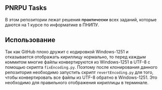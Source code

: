 ## PNRPU Tasks
В этом репозитории лежат решения ~~практически~~ всех заданий, которые даются на 1 курсе по информатике в ПНИПУ.

## Использование
Так как GitHub плохо дружит с кодировкой Windows-1251 и отказывается отображать кириллицу нормально, то перед каждым коммитом многие файлы конвертируются из Windows-1251 в UTF-8 с помощью скрипта ```fixEncoding.py```. 
Поэтому после клонирования данного репозитория необходимо запустить скрипт ```revertEncoding.py``` для того, чтобы конвертировать все файлы из UTF-8 обратно в Windows-1251. Это необходимо для правильного отображения кириллицы в терминале.
